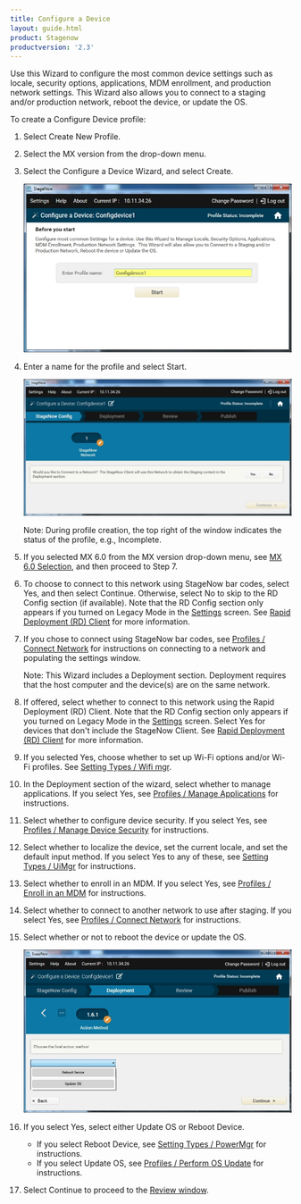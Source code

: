 ```yaml
---
title: Configure a Device
layout: guide.html
product: Stagenow
productversion: '2.3'
---
```

Use this Wizard to configure the most common device settings such as locale, security options, applications, MDM enrollment, and production network settings.  This Wizard also allows you to connect to a staging and/or production network, reboot the device, or update the OS. 

To create a Configure Device profile:

1. Select Create New Profile.

2. Select the MX version from the drop-down menu.

3. Select the Configure a Device Wizard, and select Create.

    ![img](../../images/profiles/configdevice_name.jpg)

4. Enter a name for the profile and select Start.

    ![img](../../images/profiles/configdevice_connectSN.jpg)

    Note: During profile creation, the top right of the window indicates the status of the profile, e.g., Incomplete.

5. If you selected MX 6.0 from the MX version drop-down menu, see [MX 6.0 Selection](../stagingprofiles?MX%206.0%20Selection), and then proceed to Step 7.

6. To choose to connect to this network using StageNow bar codes, select Yes, and then select Continue. Otherwise, select No to skip to the RD Config section (if available). Note that the RD Config section only appears if you turned on Legacy Mode in the [Settings](/stagenow/2-3/gettingstarted?Settings) screen. See [Rapid Deployment (RD) Client](/stagenow/2-3/stageclient?Rapid%20Deployment%20Client) for more information.

7. If you chose to connect using StageNow bar codes, see [Profiles / Connect Network](/stagenow/2-3/Profiles/ConnectNetwork) for instructions on connecting to a network and populating the settings window.

    Note: This Wizard includes a Deployment section. Deployment requires that the host computer and the device(s) are on the same network. 

8. If offered, select whether to connect to this network using the Rapid Deployment (RD) Client. Note that the RD Config section only appears if you turned on Legacy Mode in the [Settings](/stagenow/2-3/gettingstarted?Settings) screen. Select Yes for devices that don't include the StageNow Client. See [Rapid Deployment (RD) Client](/stagenow/2-3/stageclient?Rapid%20Deployment%20Client) for more information.

9. If you selected Yes, choose whether to set up Wi-Fi options and/or Wi-Fi profiles. See [Setting Types / Wifi mgr](/stagenow/2-3/csp/wifi).

10. In the Deployment section of the wizard, select whether to manage applications. If you select Yes, see [Profiles / Manage Applications](/stagenow/2-3/Profiles/manageapps) for instructions.

11. Select whether to configure device security. If you select Yes, see [Profiles / Manage Device Security](/stagenow/2-3/Profiles/managesecurity) for instructions.

12. Select whether to localize the device, set the current locale, and set the default input method.  If you select Yes to any of these, see [Setting Types / UiMgr](/stagenow/2-3/csp/ui) for instructions.

13. Select whether to enroll in an MDM. If you select Yes, see [Profiles / Enroll in an MDM](/stagenow/2-3/Profiles/enrollmdm) for instructions.

14. Select whether to connect to another network to use after staging. If you select Yes, see [Profiles / Connect Network](/stagenow/2-3/Profiles/ConnectNetwork) for instructions.

15. Select whether or not to reboot the device or update the OS. 

    ![img](../../images/profiles/configdevice_reboot.jpg)

16. If you select Yes, select either Update OS or Reboot Device.

    * If you select Reboot Device, see [Setting Types / PowerMgr](/stagenow/2-3/csp/power) for instructions.
    * If you select Update OS, see [Profiles / Perform OS Update](/stagenow/2-3/Profiles/osupdate) for instructions.


17. Select Continue to proceed to the [Review window](/stagenow/2-3/stagingprofiles?Review).




